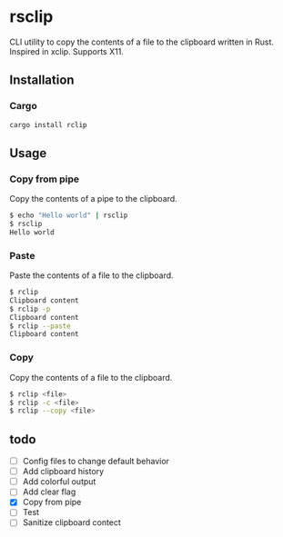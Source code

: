 # rsclip
CLI utility to copy the contents of a file to the clipboard written in Rust.
Inspired in xclip. Supports X11.

## Installation

### Cargo
```bash
cargo install rclip
```

## Usage
### Copy from pipe
Copy the contents of a pipe to the clipboard.

```bash
$ echo "Hello world" | rsclip
$ rsclip
Hello world
```


### Paste
Paste the contents of a file to the clipboard.

```bash
$ rclip
Clipboard content
$ rclip -p
Clipboard content
$ rclip --paste
Clipboard content
```

### Copy
Copy the contents of a file to the clipboard.

```bash
$ rclip <file>
$ rclip -c <file>
$ rclip --copy <file>
```
## todo
- [ ] Config files to change default behavior
- [ ] Add clipboard history
- [ ] Add colorful output
- [ ] Add clear flag
- [X] Copy from pipe
- [ ] Test
- [ ] Sanitize clipboard contect
